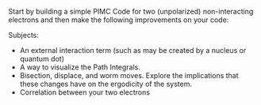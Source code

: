Start by building a simple PIMC Code for two (unpolarized) non-interacting
electrons and then make the following improvements on your code:

Subjects: 

* An external interaction term (such as may be created by a nucleus or quantum dot)
* A way to visualize the Path Integrals.
* Bisection, displace, and worm moves. Explore the implications that these changes have on the ergodicity of the system.
* Correlation between your two electrons
